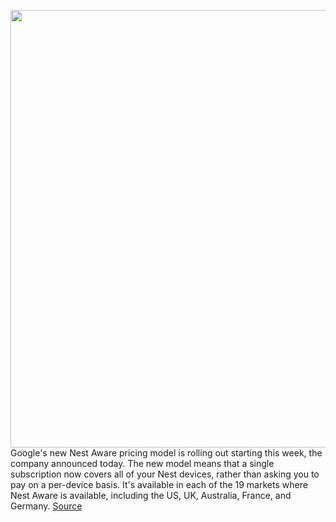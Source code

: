 <img src='https://cdn.vox-cdn.com/thumbor/nHeYa93Ai6FZ1jzf5WGt5kCpNt8=/0x0:2040x1360/1200x800/filters:focal(857x517:1183x843)/cdn.vox-cdn.com/uploads/chorus_image/image/66788171/vpavic_170518_1705_0070.0.0.jpg' width='700px' /><br/>
Google's new Nest Aware pricing model is rolling out starting this week, the company announced today. The new model means that a single subscription now covers all of your Nest devices, rather than asking you to pay on a per-device basis. It's available in each of the 19 markets where Nest Aware is available, including the US, UK, Australia, France, and Germany.
<a href='https://www.theverge.com/2020/5/12/21255962/google-nest-aware-subscription-model-change-single-fee-all-devices-event-recording'> Source <a/>